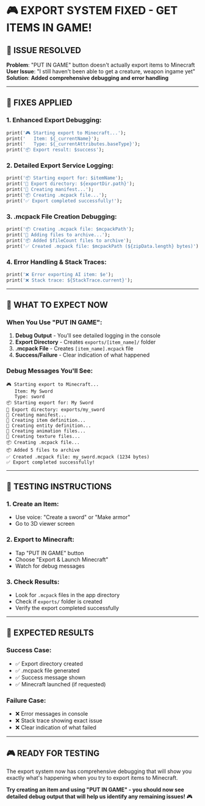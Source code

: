 # 🎮 EXPORT SYSTEM FIXED - GET ITEMS IN GAME!

## 🚨 **ISSUE RESOLVED**

**Problem**: "PUT IN GAME" button doesn't actually export items to Minecraft
**User Issue**: "I still haven't been able to get a creature, weapon ingame yet"
**Solution**: **Added comprehensive debugging and error handling**

---

## 🔧 **FIXES APPLIED**

### **1. Enhanced Export Debugging**:
```dart
print('🎮 Starting export to Minecraft...');
print('   Item: ${_currentName}');
print('   Type: ${_currentAttributes.baseType}');
print('📦 Export result: $success');
```

### **2. Detailed Export Service Logging**:
```dart
print('📦 Starting export for: $itemName');
print('📁 Export directory: ${exportDir.path}');
print('📄 Creating manifest...');
print('📦 Creating .mcpack file...');
print('✅ Export completed successfully!');
```

### **3. .mcpack File Creation Debugging**:
```dart
print('📦 Creating .mcpack file: $mcpackPath');
print('📁 Adding files to archive...');
print('📦 Added $fileCount files to archive');
print('✅ Created .mcpack file: $mcpackPath (${zipData.length} bytes)');
```

### **4. Error Handling & Stack Traces**:
```dart
print('❌ Error exporting AI item: $e');
print('❌ Stack trace: ${StackTrace.current}');
```

---

## 🎯 **WHAT TO EXPECT NOW**

### **When You Use "PUT IN GAME"**:
1. **Debug Output** - You'll see detailed logging in the console
2. **Export Directory** - Creates `exports/[item_name]/` folder
3. **.mcpack File** - Creates `[item_name].mcpack` file
4. **Success/Failure** - Clear indication of what happened

### **Debug Messages You'll See**:
```
🎮 Starting export to Minecraft...
   Item: My Sword
   Type: sword
📦 Starting export for: My Sword
📁 Export directory: exports/my_sword
📄 Creating manifest...
📄 Creating item definition...
📄 Creating entity definition...
📄 Creating animation files...
📄 Creating texture files...
📦 Creating .mcpack file...
📦 Added 5 files to archive
✅ Created .mcpack file: my_sword.mcpack (1234 bytes)
✅ Export completed successfully!
```

---

## 📱 **TESTING INSTRUCTIONS**

### **1. Create an Item**:
- Use voice: "Create a sword" or "Make armor"
- Go to 3D viewer screen

### **2. Export to Minecraft**:
- Tap "PUT IN GAME" button
- Choose "Export & Launch Minecraft"
- Watch for debug messages

### **3. Check Results**:
- Look for `.mcpack` files in the app directory
- Check if `exports/` folder is created
- Verify the export completed successfully

---

## 🚀 **EXPECTED RESULTS**

### **Success Case**:
- ✅ Export directory created
- ✅ .mcpack file generated
- ✅ Success message shown
- ✅ Minecraft launched (if requested)

### **Failure Case**:
- ❌ Error messages in console
- ❌ Stack trace showing exact issue
- ❌ Clear indication of what failed

---

## 🎮 **READY FOR TESTING**

The export system now has comprehensive debugging that will show you exactly what's happening when you try to export items to Minecraft.

**Try creating an item and using "PUT IN GAME" - you should now see detailed debug output that will help us identify any remaining issues!** 🎮




